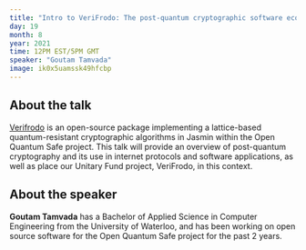 ```yaml
---
title: "Intro to VeriFrodo: The post-quantum cryptographic software ecosystem by Goutam Tamvada"
day: 19
month: 8
year: 2021
time: 12PM EST/5PM GMT
speaker: "Goutam Tamvada"
image: ik0x5uamssk49hfcbp
---
```


## About the talk

[Verifrodo](https://github.com/xvzcf/VeriFrodo) is an open-source package implementing a lattice-based quantum-resistant cryptographic algorithms in Jasmin within the Open Quantum Safe project. This talk will provide an overview of post-quantum cryptography and its use in internet protocols and software applications, as well as place our Unitary Fund project, VeriFrodo, in this context.

  
## About the speaker

**Goutam Tamvada** has a Bachelor of Applied Science in Computer Engineering from the University of Waterloo, and has been working on open source software for the Open Quantum Safe project for the past 2 years.
